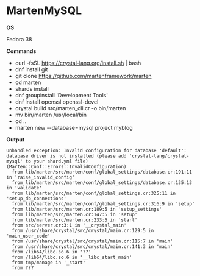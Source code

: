 # MartenMySQL

**OS**

Fedora 38

**Commands**

* curl -fsSL https://crystal-lang.org/install.sh | bash
* dnf install git
* git clone https://github.com/martenframework/marten
* cd marten
* shards install
* dnf groupinstall 'Development Tools'
* dnf install openssl openssl-devel
* crystal build src/marten_cli.cr -o bin/marten
* mv bin/marten /usr/local/bin
* cd ..
* marten new --database=mysql project myblog

**Output**

~~~
Unhandled exception: Invalid configuration for database 'default': database driver is not installed (please add 'crystal-lang/crystal-mysql' to your shard.yml file) (Marten::Conf::Errors::InvalidConfiguration)
  from lib/marten/src/marten/conf/global_settings/database.cr:191:11 in 'raise_invalid_config'
  from lib/marten/src/marten/conf/global_settings/database.cr:135:13 in 'validate'
  from lib/marten/src/marten/conf/global_settings.cr:325:11 in 'setup_db_connections'
  from lib/marten/src/marten/conf/global_settings.cr:316:9 in 'setup'
  from lib/marten/src/marten.cr:189:5 in 'setup_settings'
  from lib/marten/src/marten.cr:147:5 in 'setup'
  from lib/marten/src/marten.cr:233:5 in 'start'
  from src/server.cr:3:1 in '__crystal_main'
  from /usr/share/crystal/src/crystal/main.cr:129:5 in 'main_user_code'
  from /usr/share/crystal/src/crystal/main.cr:115:7 in 'main'
  from /usr/share/crystal/src/crystal/main.cr:141:3 in 'main'
  from /lib64/libc.so.6 in '??'
  from /lib64/libc.so.6 in '__libc_start_main'
  from tmp/manage in '_start'
  from ???
~~~

